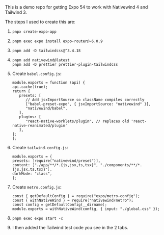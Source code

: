This is a demo repo for getting Expo 54 to work with Nativewind 4 and Tailwind 3.

The steps I used to create this are:

1. `pnpx create-expo-app`
2. `pnpm exec expo install expo-router@~6.0.9`
3. `pnpm add -D tailwindcss@^3.4.18`
4. ```
   pnpm add nativewind@latest
   pnpm add -D prettier prettier-plugin-tailwindcss
   ```
5. Create `babel.config.js`:

   ```
   module.exports = function (api) {
   api.cache(true);
   return {
      presets: [
         // Add jsxImportSource so className compiles correctly
         ["babel-preset-expo", { jsxImportSource: "nativewind" }],
         "nativewind/babel",
      ],
      plugins: [
         "react-native-worklets/plugin", // replaces old 'react-native-reanimated/plugin'
      ],
   };
   };
   ```

6. Create `tailwind.config.js`:

   ```
   module.exports = {
   presets: [require("nativewind/preset")],
   content: ["./app/**/*.{js,jsx,ts,tsx}", "./components/**/*.{js,jsx,ts,tsx}"],
   darkMode: "class",
   };
   ```

7. Create `metro.config.js`:

   ```
   const { getDefaultConfig } = require("expo/metro-config");
   const { withNativeWind } = require("nativewind/metro");
   const config = getDefaultConfig(__dirname);
   module.exports = withNativeWind(config, { input: "./global.css" });
   ```

8. `pnpm exec expo start -c`
9. I then added the Tailwind test code you see in the 2 tabs.
